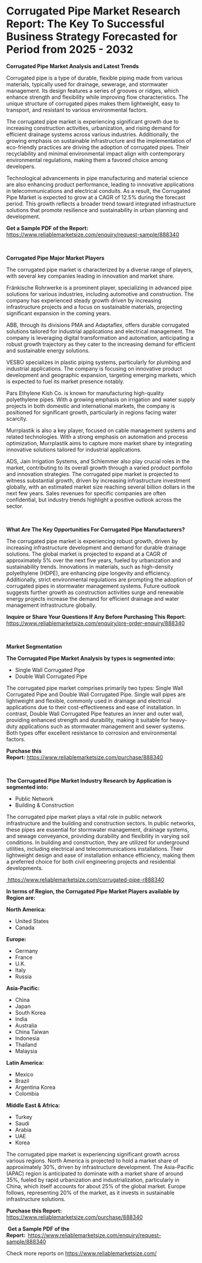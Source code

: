 <p><h1>Corrugated Pipe Market Research Report: The Key To Successful Business Strategy Forecasted for Period from 2025 - 2032</h1></p><p><strong>Corrugated Pipe Market Analysis and Latest Trends</strong></p>
<p><p>Corrugated pipe is a type of durable, flexible piping made from various materials, typically used for drainage, sewerage, and stormwater management. Its design features a series of grooves or ridges, which enhance strength and flexibility while improving flow characteristics. The unique structure of corrugated pipes makes them lightweight, easy to transport, and resistant to various environmental factors.</p><p>The corrugated pipe market is experiencing significant growth due to increasing construction activities, urbanization, and rising demand for efficient drainage systems across various industries. Additionally, the growing emphasis on sustainable infrastructure and the implementation of eco-friendly practices are driving the adoption of corrugated pipes. Their recyclability and minimal environmental impact align with contemporary environmental regulations, making them a favored choice among developers.</p><p>Technological advancements in pipe manufacturing and material science are also enhancing product performance, leading to innovative applications in telecommunications and electrical conduits. As a result, the Corrugated Pipe Market is expected to grow at a CAGR of 12.5% during the forecast period. This growth reflects a broader trend toward integrated infrastructure solutions that promote resilience and sustainability in urban planning and development.</p></p>
<p><strong>Get a Sample PDF of the Report:&nbsp;</strong> <a href="https://www.reliablemarketsize.com/enquiry/request-sample/888340?utm_campaign=3537&utm_medium=2&utm_source=Github&utm_content=ia&utm_term=01042025&utm_id=corrugated-pipe">https://www.reliablemarketsize.com/enquiry/request-sample/888340</a></p>
<p>&nbsp;</p>
<p><strong>Corrugated Pipe Major Market Players</strong></p>
<p><p>The corrugated pipe market is characterized by a diverse range of players, with several key companies leading in innovation and market share. </p><p>Fränkische Rohrwerke is a prominent player, specializing in advanced pipe solutions for various industries, including automotive and construction. The company has experienced steady growth driven by increasing infrastructure projects and a focus on sustainable materials, projecting significant expansion in the coming years.</p><p>ABB, through its divisions PMA and Adaptaflex, offers durable corrugated solutions tailored for industrial applications and electrical management. The company is leveraging digital transformation and automation, anticipating a robust growth trajectory as they cater to the increasing demand for efficient and sustainable energy solutions.</p><p>VESBO specializes in plastic piping systems, particularly for plumbing and industrial applications. The company is focusing on innovative product development and geographic expansion, targeting emerging markets, which is expected to fuel its market presence notably.</p><p>Pars Ethylene Kish Co. is known for manufacturing high-quality polyethylene pipes. With a growing emphasis on irrigation and water supply projects in both domestic and international markets, the company is positioned for significant growth, particularly in regions facing water scarcity.</p><p>Murrplastik is also a key player, focused on cable management systems and related technologies. With a strong emphasis on automation and process optimization, Murrplastik aims to capture more market share by integrating innovative solutions tailored for industrial applications.</p><p>ADS, Jain Irrigation Systems, and Schlemmer also play crucial roles in the market, contributing to its overall growth through a varied product portfolio and innovation strategies. The corrugated pipe market is projected to witness substantial growth, driven by increasing infrastructure investment globally, with an estimated market size reaching several billion dollars in the next few years. Sales revenues for specific companies are often confidential, but industry trends highlight a positive outlook across the sector.</p></p>
<p>&nbsp;</p>
<p><strong>What Are The Key Opportunities For Corrugated Pipe Manufacturers?</strong></p>
<p><p>The corrugated pipe market is experiencing robust growth, driven by increasing infrastructure development and demand for durable drainage solutions. The global market is projected to expand at a CAGR of approximately 5% over the next five years, fueled by urbanization and sustainability trends. Innovations in materials, such as high-density polyethylene (HDPE), are enhancing pipe longevity and efficiency. Additionally, strict environmental regulations are prompting the adoption of corrugated pipes in stormwater management systems. Future outlook suggests further growth as construction activities surge and renewable energy projects increase the demand for efficient drainage and water management infrastructure globally.</p></p>
<p><strong>Inquire or Share Your Questions If Any Before Purchasing This Report:</strong> <a href="https://www.reliablemarketsize.com/enquiry/pre-order-enquiry/888340?utm_campaign=3537&utm_medium=2&utm_source=Github&utm_content=ia&utm_term=01042025&utm_id=corrugated-pipe">https://www.reliablemarketsize.com/enquiry/pre-order-enquiry/888340</a></p>
<p>&nbsp;</p>
<p><strong>Market Segmentation</strong></p>
<p><strong>The Corrugated Pipe Market Analysis by types is segmented into:</strong></p>
<p><ul><li>Single Wall Corrugated Pipe</li><li>Double Wall Corrugated Pipe</li></ul></p>
<p><p>The corrugated pipe market comprises primarily two types: Single Wall Corrugated Pipe and Double Wall Corrugated Pipe. Single wall pipes are lightweight and flexible, commonly used in drainage and electrical applications due to their cost-effectiveness and ease of installation. In contrast, Double Wall Corrugated Pipe features an inner and outer wall, providing enhanced strength and durability, making it suitable for heavy-duty applications such as stormwater management and sewer systems. Both types offer excellent resistance to corrosion and environmental factors.</p></p>
<p><strong>Purchase this Report:&nbsp;</strong><a href="https://www.reliablemarketsize.com/purchase/888340?utm_campaign=3537&utm_medium=2&utm_source=Github&utm_content=ia&utm_term=01042025&utm_id=corrugated-pipe">https://www.reliablemarketsize.com/purchase/888340</a></p>
<p>&nbsp;</p>
<p><strong>The Corrugated Pipe Market Industry Research by Application is segmented into:</strong></p>
<p><ul><li>Public Network</li><li>Building & Construction</li></ul></p>
<p><p>The corrugated pipe market plays a vital role in public network infrastructure and the building and construction sectors. In public networks, these pipes are essential for stormwater management, drainage systems, and sewage conveyance, providing durability and flexibility in varying soil conditions. In building and construction, they are utilized for underground utilities, including electrical and telecommunications installations. Their lightweight design and ease of installation enhance efficiency, making them a preferred choice for both civil engineering projects and residential developments.</p></p>
<p><a href="https://www.reliablemarketsize.com/corrugated-pipe-r888340?utm_campaign=3537&utm_medium=2&utm_source=Github&utm_content=ia&utm_term=01042025&utm_id=corrugated-pipe">&nbsp;https://www.reliablemarketsize.com/corrugated-pipe-r888340</a></p>
<p><strong>In terms of Region, the Corrugated Pipe Market Players available by Region are:</strong></p>
<p>
    <p> <strong> North America: </strong>
        <ul>
            <li>United States</li>
            <li>Canada</li>
        </ul>
        </p> 
    <p> <strong> Europe: </strong>
        <ul>
            <li>Germany</li>
            <li>France</li>
            <li>U.K.</li>
            <li>Italy</li>
            <li>Russia</li>
        </ul>
        </p> 
    <p> <strong> Asia-Pacific: </strong>
        <ul>
            <li>China</li>
            <li>Japan</li>
            <li>South Korea</li>
            <li>India</li>
            <li>Australia</li>
            <li>China Taiwan</li>
            <li>Indonesia</li>
            <li>Thailand</li>
            <li>Malaysia</li>
        </ul>
        </p> 
    <p> <strong> Latin America: </strong>
        <ul>
            <li>Mexico</li>
            <li>Brazil</li>
            <li>Argentina Korea</li>
            <li>Colombia</li>
        </ul>
        </p> 
    <p> <strong> Middle East & Africa: </strong>
        <ul>
            <li>Turkey</li>
            <li>Saudi</li>
            <li>Arabia</li>
            <li>UAE</li>
            <li>Korea</li>
        </ul>
    </p>
    </p>
<p><p>The corrugated pipe market is experiencing significant growth across various regions. North America is projected to hold a market share of approximately 30%, driven by infrastructure development. The Asia-Pacific (APAC) region is anticipated to dominate with a market share of around 35%, fueled by rapid urbanization and industrialization, particularly in China, which itself accounts for about 25% of the global market. Europe follows, representing 20% of the market, as it invests in sustainable infrastructure solutions.</p></p>
<p><strong>Purchase this Report: </strong><a href="https://www.reliablemarketsize.com/purchase/888340?utm_campaign=3537&utm_medium=2&utm_source=Github&utm_content=ia&utm_term=01042025&utm_id=corrugated-pipe">https://www.reliablemarketsize.com/purchase/888340</a></p>
<p>&nbsp;<strong>Get a Sample PDF of the Report:&nbsp;&nbsp;</strong><a href="https://www.reliablemarketsize.com/enquiry/request-sample/888340?utm_campaign=3537&utm_medium=2&utm_source=Github&utm_content=ia&utm_term=01042025&utm_id=corrugated-pipe">https://www.reliablemarketsize.com/enquiry/request-sample/888340</a></p>
<p><strong></strong></p>
<p>Check more reports on <a href="https://www.reliablemarketsize.com/?utm_campaign=3537&utm_medium=2&utm_source=Github&utm_content=ia&utm_term=01042025&utm_id=corrugated-pipe">https://www.reliablemarketsize.com/</a></p>